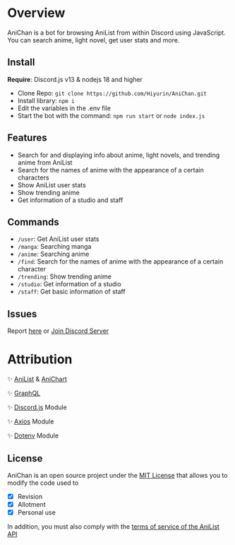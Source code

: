 # Overview

AniChan is a bot for browsing AniList from within Discord using JavaScript.
You can search anime, light novel, get user stats and more.

## Install
**__Require__**: Discord.js v13 & nodejs 18 and higher
- Clone Repo: ``git clone https://github.com/Hiyurin/AniChan.git``
- Install library: ``npm i``
- Edit the variables in the .env file
- Start the bot with the command: ``npm run start`` or ``node index.js``

## Features

- Search for and displaying info about anime, light novels, and trending anime from AniList
- Search for the names of anime with the appearance of a certain characters
- Show AniList user stats
- Show trending anime
- Get information of a studio and staff

## Commands
- ``/user``: Get AniList user stats
- ``/manga``: Searching manga
- ``/anime``: Searching anime
- ``/find``: Search for the names of anime with the appearance of a certain character
- ``/trending``: Show trending anime
- ``/studio``: Get information of a studio
- ``/staff``: Get basic information of staff
## Issues 
Report [here](https://github.com/Hiyurin/AniChan/issues) or [Join Discord Server](https://discord.gg/wvsC4BZhdK)

# Attribution

✨ [AniList](https://anilist.co) & [AniChart](https://anichart.net)

✨ [GraphQL](https://graphql.org)

✨ [Discord.js](https://discord.js.org) Module

✨ [Axios](https://axios-http.com) Module 

✨ [Dotenv](https://dotenv.org) Module 

## License
AniChan is an open source project under the [MIT License](https://en.wikipedia.org/wiki/MIT_License)  that allows you to modify the code used to
- [x] Revision
- [x] Allotment
- [x] Personal use

In addition, you must also comply with the [terms of service of the AniList API](https://anilist.gitbook.io/anilist-apiv2-docs/overview/overview)
